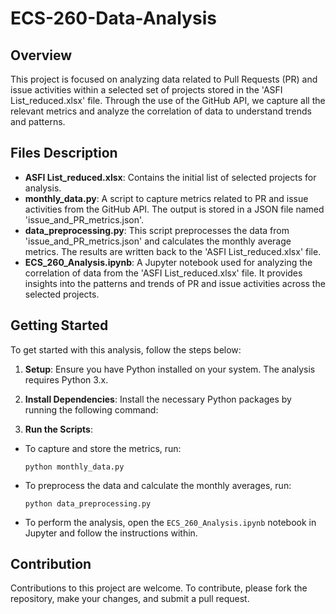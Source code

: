 # ECS-260-Data-Analysis

## Overview
This project is focused on analyzing data related to Pull Requests (PR) and issue activities within a selected set of projects stored in the 'ASFI List_reduced.xlsx' file. Through the use of the GitHub API, we capture all the relevant metrics and analyze the correlation of data to understand trends and patterns.

## Files Description
- **ASFI List_reduced.xlsx**: Contains the initial list of selected projects for analysis.
- **monthly_data.py**: A script to capture metrics related to PR and issue activities from the GitHub API. The output is stored in a JSON file named 'issue_and_PR_metrics.json'.
- **data_preprocessing.py**: This script preprocesses the data from 'issue_and_PR_metrics.json' and calculates the monthly average metrics. The results are written back to the 'ASFI List_reduced.xlsx' file.
- **ECS_260_Analysis.ipynb**: A Jupyter notebook used for analyzing the correlation of data from the 'ASFI List_reduced.xlsx' file. It provides insights into the patterns and trends of PR and issue activities across the selected projects.

## Getting Started
To get started with this analysis, follow the steps below:

1. **Setup**: Ensure you have Python installed on your system. The analysis requires Python 3.x.

2. **Install Dependencies**: Install the necessary Python packages by running the following command:

3. **Run the Scripts**:
- To capture and store the metrics, run:
  ```
  python monthly_data.py
  ```
- To preprocess the data and calculate the monthly averages, run:
  ```
  python data_preprocessing.py
  ```
- To perform the analysis, open the `ECS_260_Analysis.ipynb` notebook in Jupyter and follow the instructions within.

## Contribution
Contributions to this project are welcome. To contribute, please fork the repository, make your changes, and submit a pull request.





